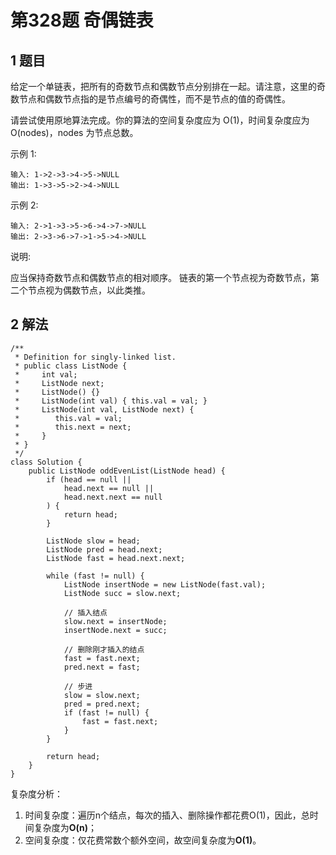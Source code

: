 # 第328题 奇偶链表

## 1 题目

给定一个单链表，把所有的奇数节点和偶数节点分别排在一起。请注意，这里的奇数节点和偶数节点指的是节点编号的奇偶性，而不是节点的值的奇偶性。

请尝试使用原地算法完成。你的算法的空间复杂度应为 O(1)，时间复杂度应为 O(nodes)，nodes 为节点总数。

示例 1:

```
输入: 1->2->3->4->5->NULL
输出: 1->3->5->2->4->NULL
```

示例 2:

```
输入: 2->1->3->5->6->4->7->NULL 
输出: 2->3->6->7->1->5->4->NULL
```


说明:

应当保持奇数节点和偶数节点的相对顺序。
链表的第一个节点视为奇数节点，第二个节点视为偶数节点，以此类推。

## 2 解法

```
/**
 * Definition for singly-linked list.
 * public class ListNode {
 *     int val;
 *     ListNode next;
 *     ListNode() {}
 *     ListNode(int val) { this.val = val; }
 *     ListNode(int val, ListNode next) { 
 *		  this.val = val; 
 *		  this.next = next; 
 *	   }
 * }
 */
class Solution {
    public ListNode oddEvenList(ListNode head) {
        if (head == null || 
            head.next == null || 
            head.next.next == null
        ) {
            return head;
        }

        ListNode slow = head;
        ListNode pred = head.next;
        ListNode fast = head.next.next;

        while (fast != null) {
            ListNode insertNode = new ListNode(fast.val);
            ListNode succ = slow.next;

            // 插入结点
            slow.next = insertNode;
            insertNode.next = succ;

            // 删除刚才插入的结点
            fast = fast.next;
            pred.next = fast;

            // 步进
            slow = slow.next;
            pred = pred.next;
            if (fast != null) {
                fast = fast.next;
            }
        }

        return head;
    }
}
```

复杂度分析：

1. 时间复杂度：遍历n个结点，每次的插入、删除操作都花费O(1)，因此，总时间复杂度为**O(n)**；
2. 空间复杂度：仅花费常数个额外空间，故空间复杂度为**O(1)**。

